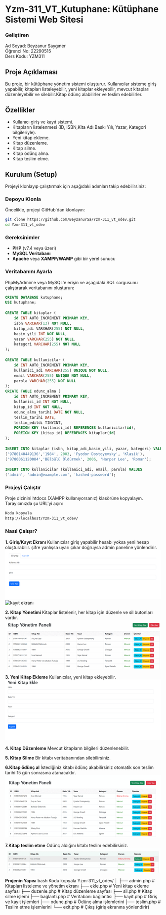 # Yzm-311_VT_Kutuphane: Kütüphane Sistemi Web Sitesi

### **Geliştiren**
Ad Soyad: Beyzanur Saygıner  
Öğrenci No: 22290515  
Ders Kodu: YZM311  

## **Proje Açıklaması**
Bu proje, bir kütüphane yönetim sistemi oluşturur. Kullanıcılar sisteme giriş yapabilir, kitapları listeleyebilir, yeni kitaplar ekleyebilir, mevcut kitapları düzenleyebilir ve silebilir.Kitap ödünç alabilirler ve teslim edebilirler.

## **Özellikler**
- Kullanıcı giriş ve kayıt sistemi.
- Kitapların listelenmesi (ID, ISBN,Kita Adı Baskı Yılı, Yazar, Kategori bilgileriyle).
- Yeni kitap ekleme.
- Kitap düzenleme.
- Kitap silme.
- Kitap ödünç alma.
- Kitap teslim etme.

## **Kurulum (Setup)**
Projeyi klonlayıp çalıştırmak için aşağıdaki adımları takip edebilirsiniz:

###  Depoyu Klonla
Öncelikle, projeyi GitHub'dan klonlayın:

 ```bash
git clone https://github.com/BeyzanurSa/Yzm-311_vt_odev.git
cd Yzm-311_vt_odev  
```

### **Gereksinimler**
- **PHP** (v7.4 veya üzeri)
- **MySQL Veritabanı**
- **Apache** veya **XAMPP/WAMP** gibi bir yerel sunucu

### **Veritabanını Ayarla**
PhpMyAdmin'e veya MySQL'e erişin ve aşağıdaki SQL sorgusunu çalıştırarak veritabanını oluşturun:

```sql 
CREATE DATABASE kutuphane;
USE kutuphane;

CREATE TABLE kitaplar (
    id INT AUTO_INCREMENT PRIMARY KEY,
    isbn VARCHAR(13) NOT NULL,
    kitap_adi VARXHAR(255) NOT NULL,
    basim_yili INT NOT NULL,
    yazar VARCHAR(255) NOT NULL,
    kategori VARCHAR(255) NOT NULL
);

CREATE TABLE kullanicilar (
    id INT AUTO_INCREMENT PRIMARY KEY,
    kullanici_adi VARCHAR(255) UNIQUE NOT NULL,
    email VARCHAR(255) UNIQUE NOT NULL,
    parola VARCHAR(255) NOT NULL
);
CREATE TABLE odunc_alma (
    id INT AUTO_INCREMENT PRIMARY KEY,
    kullanici_id INT NOT NULL,
    kitap_id INT NOT NULL,
    odunc_alma_tarihi DATE NOT NULL,
    teslim_tarihi DATE,
    teslim_edildi TINYINT, 
    FOREIGN KEY (kullanici_id) REFERENCES kullanicilar(id),
    FOREIGN KEY (kitap_id) REFERENCES kitaplar(id)
);

INSERT INTO kitaplar (isbn, kitap_adi,basim_yili, yazar, kategori) VALUES
('9780140449136','1984', 2003, 'Fyodor Dostoyevsky', 'Klasik'),
('9780061120084','Bülbülü Öldürmek', 2006, 'Harper Lee', 'Roman');

INSERT INTO kullanicilar (kullanici_adi, email, parola) VALUES
('admin', 'admin@example.com', 'hashed-password');
```
### Projeyi Çalıştır
Proje dizinini htdocs (XAMPP kullanıyorsanız) klasörüne kopyalayın.
Tarayıcınızda şu URL'yi açın:

```bash
Kodu kopyala
http://localhost/Yzm-311_vt_odev/
```

### **Nasıl Çalışır?**

**1. Giriş/Kayıt Ekranı**
Kullanıcılar giriş yapabilir hesabı yoksa yeni hesap oluşturabilir.
şifre yanlışsa uyarı çıkar doğruysa admin paneline yönlendirir.
![giriş ekranı](assets/giris.gif)
![kayıt ekranı](assets/kayit.gif)


**2. Kitap Yönetimi**
Kitaplar listelenir, her kitap için düzenle ve sil butonları vardır.
![kitap listeleme paneli](assets/panel.gif)


**3. Yeni Kitap Ekleme**
Kullanıcılar, yeni kitap ekleyebilir.
![Kitap ekleme ekranı](assets/yeni.gif)

**4. Kitap Düzenleme**
Mevcut kitapların bilgileri düzenlenebilir.


**5. Kitap Silme**
Bir kitabı veritabanından silebilirsiniz.

**6.Kitap ödünç al**
İstediğiniz kitabı ödünç akabilirsiniz otomatik son teslim tarihi 15 gün sonrasına atanacaktır.
![Kitap ödünç alındığında başka kullanıcıda böyle gözükecektir](assets/odunc.gif)

**7.Kitap teslim etme**
Ödünç aldığını kitabı teslim edebilirsiniz.
![Kitap ödünç alındığında kitabı alan kullanıcıda böyle gözükecektir](assets/teslim.gif)

**Projenin Yapısı**
bash
Kodu kopyala
Yzm-311_vt_odev/
│
├── admin.php         # Kitapları listeleme ve yönetim ekranı
├── ekle.php          # Yeni kitap ekleme sayfası
├── duzenle.php       # Kitap düzenleme sayfası
├── sil.php           # Kitap silme işlemi
├── baglanti.php      # Veritabanı bağlantısı
├── kayit.php         # Giriş ve kayıt işlemleri
├── odunc.php         # Ödünç alma işlemlerini 
├── teslim.php        # Teslim etme işlemlerini 
└── exit.php          # Çıkış (giriş ekranına yönlendirir)

